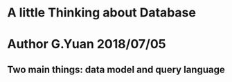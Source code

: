 # A little Thinking about Database
# Author G.Yuan 2018/07/05

## Two main things: data model and query language
